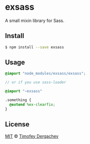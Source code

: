# exsass

A small mixin library for Sass.

## Install

```bash
$ npm install --save exsass
```

## Usage

```scss
@import "node_modules/exsass/exsass";

// or if you use sass-loader

@import "~exsass"

.something {
  @extend %ex-clearfix;
}
```

## License

[MIT](LICENSE.md) © [Timofey Dergachev](http://exeto.me/)
